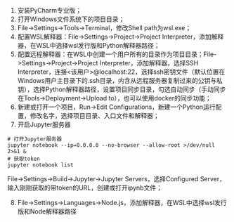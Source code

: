 1.  安装PyCharm专业版；
2. 打开Windows文件系统下的项目目录；
3. File->Settings->Tools->Terminal，修改Shell path为wsl.exe；
4. 配置WSL解释器：File->Settings->Project->Project Interpreter，添加解释器，在WSL中选择wsl发行版和Python解释器路径；
5. 配置远程解释器：在WSL中创建一个用户所有的目录作为项目目录；File->Settings->Project->Project Interpreter，添加解释器，选择SSH Interpreter，连接<该用户>@localhost:22，选择ssh密钥文件（默认位置在Windows用户主目录下的.ssh目录，内含从远程服务器复制过来的公钥与私钥），选择Python解释器路径，设置项目同步目录，勾选自动同步（手动同步在Tools->Deployment->Upload to），也可以使用docker的同步功能；
6. 新建或打开一个项目，Run->Edit Configurations，新建一个Python运行配置，修改名字，选择项目目录、入口文件和解释器；
7. 开启Jupyter服务器
```
# 打开Jupyter服务器
jupyter notebook --ip=0.0.0.0 --no-browser --allow-root >/dev/null 2>&1 &
# 获取token
jupyter notebook list
```

File->Settings->Build->Jupyter->Jupyter Servers，选择Configured Server，输入刚刚获取的带token的URL，创建或打开ipynb文件；

8. File->Settings->Languages->Node.js，添加解释器，在WSL中选择wsl发行版和Node解释器路径

